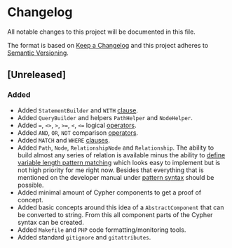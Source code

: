 # Changelog
All notable changes to this project will be documented in this file.

The format is based on [Keep a Changelog](http://keepachangelog.com/en/1.0.0/)
and this project adheres to [Semantic Versioning](http://semver.org/spec/v2.0.0.html).

## [Unreleased]

### Added
- Added `StatementBuilder` and `WITH` [clause](http://neo4j.com/docs/developer-manual/current/cypher/clauses/).
- Added `QueryBuilder` and helpers `PathHelper` and `NodeHelper`.
- Added `=`, `<>`, `>`, `>=`, `<`, `<=` logical [operators](http://neo4j.com/docs/developer-manual/current/cypher/syntax/operators/).
- Added `AND`, `OR`, `NOT` comparison [operators](http://neo4j.com/docs/developer-manual/current/cypher/syntax/operators/).
- Added `MATCH` and `WHERE` [clauses](http://neo4j.com/docs/developer-manual/current/cypher/clauses/).
- Added `Path`, `Node`, `RelationshipNode` and `Relationship`. 
The ability to build almost any series of relation is available minus the ability to [define variable length pattern matching](https://neo4j.com/docs/developer-manual/current/cypher/syntax/patterns/#cypher-pattern-varlength) which looks easy to implement but is not high priority for me right now.
Besides that everything that is mentioned on the developer manual under [pattern syntax](https://neo4j.com/docs/developer-manual/current/cypher/syntax/patterns/) should be possible.
- Added minimal amount of Cypher components to get a proof of concept.
- Added basic concepts around this idea of a `AbstractComponent` that can be converted to string. From this all component parts of the Cypher syntax can be created.
- Added `Makefile` and `PHP` code formatting/monitoring tools.
- Added standard `gitignore` and `gitattributes`.
